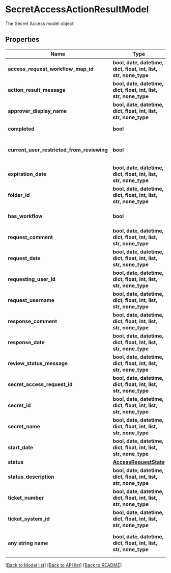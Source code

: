 # SecretAccessActionResultModel

The Secret Access model object

## Properties
Name | Type | Description | Notes
------------ | ------------- | ------------- | -------------
**access_request_workflow_map_id** | **bool, date, datetime, dict, float, int, list, str, none_type** | The Id of the Access Request Workflow Map. | [optional] 
**action_result_message** | **bool, date, datetime, dict, float, int, list, str, none_type** | ActionResultMessage | [optional] 
**approver_display_name** | **bool, date, datetime, dict, float, int, list, str, none_type** | The Display Name of the Approver of the request | [optional] 
**completed** | **bool** | Indicating if request has been completed | [optional] 
**current_user_restricted_from_reviewing** | **bool** | Indicating if current user is restricted from viewing the request | [optional] 
**expiration_date** | **bool, date, datetime, dict, float, int, list, str, none_type** | The Expiration Date of the request | [optional] 
**folder_id** | **bool, date, datetime, dict, float, int, list, str, none_type** | The Folder Id of the Secret associated to the access request. | [optional] 
**has_workflow** | **bool** | Indicating if request is associated to a Work Flow | [optional] 
**request_comment** | **bool, date, datetime, dict, float, int, list, str, none_type** | The Comment of the request. | [optional] 
**request_date** | **bool, date, datetime, dict, float, int, list, str, none_type** | The Date of the request. | [optional] 
**requesting_user_id** | **bool, date, datetime, dict, float, int, list, str, none_type** | The Id of the User requesting access. | [optional] 
**request_username** | **bool, date, datetime, dict, float, int, list, str, none_type** | The Username of the User requesting access. | [optional] 
**response_comment** | **bool, date, datetime, dict, float, int, list, str, none_type** | The Comment of the response to the request | [optional] 
**response_date** | **bool, date, datetime, dict, float, int, list, str, none_type** | The Date of the response to the request | [optional] 
**review_status_message** | **bool, date, datetime, dict, float, int, list, str, none_type** | The Review Status Message of the request | [optional] 
**secret_access_request_id** | **bool, date, datetime, dict, float, int, list, str, none_type** | The Id of the Secret Access Request. | [optional] 
**secret_id** | **bool, date, datetime, dict, float, int, list, str, none_type** | The Id of the Secret associated to the access request. | [optional] 
**secret_name** | **bool, date, datetime, dict, float, int, list, str, none_type** | The Name of the Secret associated to the access request. | [optional] 
**start_date** | **bool, date, datetime, dict, float, int, list, str, none_type** | The Start Date of the request. | [optional] 
**status** | [**AccessRequestState**](AccessRequestState.md) |  | [optional] 
**status_description** | **bool, date, datetime, dict, float, int, list, str, none_type** | The Status Description of the request | [optional] 
**ticket_number** | **bool, date, datetime, dict, float, int, list, str, none_type** | The Ticket Number of the request | [optional] 
**ticket_system_id** | **bool, date, datetime, dict, float, int, list, str, none_type** | The Ticket System Id of the request | [optional] 
**any string name** | **bool, date, datetime, dict, float, int, list, str, none_type** | any string name can be used but the value must be the correct type | [optional]

[[Back to Model list]](../README.md#documentation-for-models) [[Back to API list]](../README.md#documentation-for-api-endpoints) [[Back to README]](../README.md)


